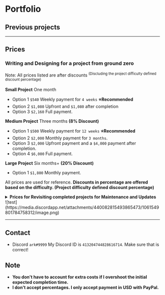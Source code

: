 # Portfolio

## Previous projects

---

## Prices

### Writing and Designing for a project from ground zero

Note: All prices listed are after discounts <sup>(Discluding the project difficulty defined discount percentage) </sup>
<br><br/>
**Small Project** One month

- Option 1 `$540` Weekly payment for `4 weeks` **⭐Recommended**
- Option 2 `$1,080` Upfront and `$1,080` after completion
- Option 3 `$2,160` Full payment.

**Medium Project** Three months **(8% Discount)**

- Option 1 `$500` Weekly payment for `12 weeks` **⭐Recommended**
- Option 2 `$2,000` Monthly payment for `3 months`.
- Option 3 `$2,000` Upfront payment and a `$4,000` payment after completion.
- Option 4 `$6,000` Full payment.

**Large Project** Six months+ **(20% Discount)**

- Option 1 `$1,800` Monthly payment.

All prices are used for reference. **Discounts in percentage are offered based on the difficulty. (Project difficulty defined discount percentage)**

<details> 
    <summary> <b>
    Prices for Revisiting completed projects for Maintenance and Updates
    </summary> </b>

<br><br/>
**Small Update** 3 Days

- Option 1 `$150` Full payment.

**Medium Small Update** One week

- Option 1 `$350` Full payment.

**Medium Update** Two weeks

- Option 1 `$350` Weekly payment for `2 weeks`. **⭐Recommended**
- Option 2 `$700` Full payment.

**Medium Large Update** One month

- Option 1 `$350` Weekly payment for `4 weeks`. **⭐Recommended**
- Option 2 `$1,400` Full payment.

**Large Update** Three months+

- Option 1 `$1,400` Monthly payment.
</details>
![test](https://media.discordapp.net/attachments/440082815493865473/1061549801784758312/image.png)

---

## Contact

- Discord `ark#9999` My Discord ID is `413204744828616714`. Make sure that is correct!

## Note

- **You don't have to account for extra costs if I overshoot the initial expected completion time.**
- **I don't accept percentages. I only accept payment in USD with PayPal.**
